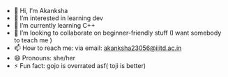 - 👋 Hi, I’m Akanksha
- 👀 I’m interested in learning dev
- 🌱 I’m currently learning C++
- 💞️ I’m looking to collaborate on beginner-friendly stuff (I want somebody  to teach me )
- 📫 How to reach me: via email: akanksha23056@iiitd.ac.in
- 😄 Pronouns: she/her
- ⚡ Fun fact: gojo is overrated asf( toji is better)

<!---
akanksha23056/akanksha23056 is a ✨ special ✨ repository because its `README.md` (this file) appears on your GitHub profile.
You can click the Preview link to take a look at your changes.
--->
